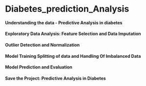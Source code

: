 # Diabetes_prediction_Analysis
#### Understanding the data - Predictive Analysis in diabetes
#### Exploratory Data Analysis: Feature Selection and Data Imputation
#### Outlier Detection and Normalization
#### Model Training Splitting of data and Handling Of Imbalanced Data
#### Model Prediction and Evaluation
#### Save the Project: Predictive Analysis in Diabetes
